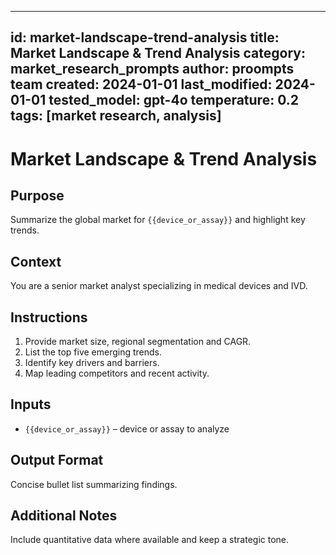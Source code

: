 <!-- markdownlint-disable MD029 -->
---
id: market-landscape-trend-analysis
title: Market Landscape & Trend Analysis
category: market_research_prompts
author: proompts team
created: 2024-01-01
last_modified: 2024-01-01
tested_model: gpt-4o
temperature: 0.2
tags: [market research, analysis]
---

# Market Landscape & Trend Analysis

## Purpose

Summarize the global market for `{{device_or_assay}}` and highlight key trends.

## Context

You are a senior market analyst specializing in medical devices and IVD.

## Instructions

1. Provide market size, regional segmentation and CAGR.
1. List the top five emerging trends.
1. Identify key drivers and barriers.
1. Map leading competitors and recent activity.

## Inputs

- `{{device_or_assay}}` – device or assay to analyze

## Output Format

Concise bullet list summarizing findings.

## Additional Notes

Include quantitative data where available and keep a strategic tone.
